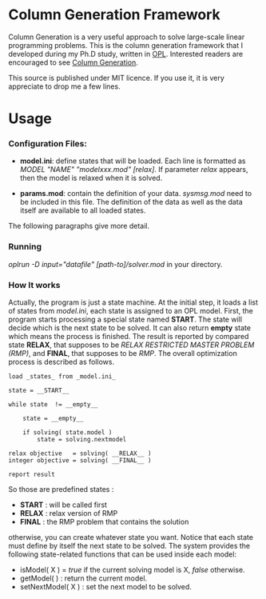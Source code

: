Column Generation Framework
===========================

Column Generation is a very useful approach to solve large-scale linear programming problems. 
This is the column generation framework that I developed during my Ph.D study, written in [OPL][opl]. 
Interested readers are encouraged to see [Column Generation][cgbook].

This source is published under MIT licence. If you use it, it is very appreciate to drop me a few lines.


[opl]: http://www-01.ibm.com/software/integration/optimization/cplex-optimization-studio/
[cgbook]: http://www.amazon.com/Column-Generation-Gerad-25th-Anniversary/dp/0387254854



Usage
=====

### Configuration Files:

+ __model.ini__: define states that will be loaded. Each line is formatted as _MODEL "NAME" "modelxxx.mod" [relax]_. If parameter 
_relax_ appears, then the model is relaxed when it is solved.

+ __params.mod__: contain the definition of your data. _sysmsg.mod_ need to be included in this file. The definition of the data
as well as the data itself are available to all loaded states.

The following paragraphs give more detail.

### Running

_oplrun -D input="datafile" [path-to]/solver.mod_  in your directory.


### How It works


Actually, the program is just a state machine. At the initial step, it loads a list of states from _model.ini_, each state
is assigned to an OPL model. First, the program starts processing a special state named __START__. The state will decide 
which is the next state to be solved. It can also return __empty__ state which means the process is finished. The result
is reported by compared state __RELAX__, that supposes to be _RELAX RESTRICTED MASTER PROBLEM (RMP)_, and __FINAL__, that supposes
to be _RMP_. The overall optimization process is described as follows. 

	load _states_ from _model.ini_
	
	state = __START__

	while state  != __empty__

		state = __empty__
		
		if solving( state.model )
			state = solving.nextmodel

	relax objective   = solving( __RELAX__ )
	integer objective = solving( __FINAL__ )

	report result


So those are predefined states :

+ __START__ : will be called first
+ __RELAX__ : relax version of RMP
+ __FINAL__ : the RMP problem that contains the solution

otherwise, you can create whatever state you want. Notice that each state must define by itself the next state to be solved.
The system provides the following state-related functions that can be used inside each model:

- isModel( X )      = _true_ if the current solving model is X, _false_ otherwise.
- getModel( )       : return the current model.    
- setNextModel( X ) : set the next model to be solved.


